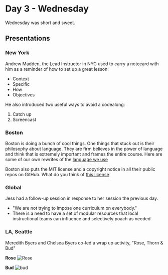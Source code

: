 # Day 3 - Wednesday

Wednesday was short and sweet.

## Presentations
### New York
Andrew Madden, the Lead Instructor in NYC used to carry a notecard with him as a reminder of how to set up a great lesson:

* Context
* Specific
* How
* Objectives

He also introduced two useful ways to avoid a codealong:
1. Catch up
2. Screencast

### Boston

Boston is doing a bunch of cool things. One things that stuck out is their philosophy about language. They are firm believes in the power of language and think that is extremely important and frames the entire course. Here are some of our own rewrites of the [language we use](./language.md)

Boston also puts the MIT license and a copyright notice in all their public repos on GitHub. What do you think of [this license](./license.md)

### Global
Jess had a follow-up session in response to her session the previous day.
- "We are not trying to impose one curriculum on everybody."
- There is a need to have a set of modular resources that local instructional teams can influence and selectively poach as needed

### LA, Seattle
Meredith Byers and Chelsea Byers co-led a wrap up activity, "Rose, Thorn & Bud"

**Rose**
![Rose](https://raw.githubusercontent.com/nolds9/summit-book/master/images/roses.jpg)


**Bud**
![bud](https://raw.githubusercontent.com/nolds9/summit-book/master/images/buds.jpg)